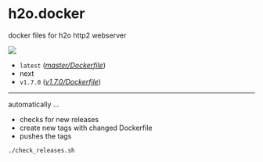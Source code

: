 # h2o.docker
docker files for h2o http2 webserver

[![](https://badge.imagelayers.io/lkwg82/h2o-http2-server:latest.svg)](https://imagelayers.io/?images=lkwg82/h2o-http2-server:latest 'Get your own badge on imagelayers.io')

- ```latest``` (*[master/Dockerfile](https://github.com/lkwg82/h2o.docker/blob/master/Dockerfile)*)
- next
- ```v1.7.0``` (*[v1.7.0/Dockerfile](https://github.com/lkwg82/h2o.docker/blob/v1.7.0/Dockerfile)*)



---

automatically ...

 - checks for new releases 
 - create new tags with changed Dockerfile
 - pushes the tags
 
```bash
./check_releases.sh
```
